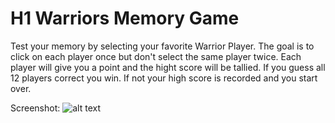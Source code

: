# H1 Warriors Memory Game

Test your memory by selecting your favorite Warrior Player. The goal is to click on each player once but don't select the same player twice.  Each player will give you a point and the hight score will be tallied.  If you guess all 12 players correct you win.  If not your high score is recorded and you start over. 

Screenshot: 
![alt text](/public/screenshot.png "Warriors Memory Game")
